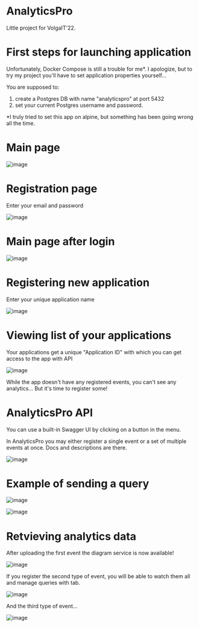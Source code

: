 # AnalyticsPro
Little project for VolgaIT'22.

# First steps for launching application

Unfortunately, Docker Compose is still a trouble for me*. 
I apologize, but to try my project you'll have to set application properties yourself...

You are supposed to: 
1) create a Postgres DB with name "analyticspro" at port 5432
2) set your current Postgres username and password.

*I truly tried to set this app on alpine, but something has been going wrong all the time.

# Main page
![image](https://user-images.githubusercontent.com/72615475/170872933-da73618a-af73-4980-967d-d8e547b2b999.png)

# Registration page

Enter your email and password

![image](https://user-images.githubusercontent.com/72615475/170873031-f06c845c-70b3-474a-b36b-7605140b6e2b.png)

# Main page after login
![image](https://user-images.githubusercontent.com/72615475/170873075-8ff8c2ca-9a7e-4b56-99e4-1782234d6491.png)

# Registering new application

Enter your unique application name

![image](https://user-images.githubusercontent.com/72615475/170873102-34fadac1-fdce-4e97-9c9f-b3d2a16096f6.png)

# Viewing list of your applications

Your applications get a unique "Application ID" with which you can get access to the app with API

![image](https://user-images.githubusercontent.com/72615475/170873143-de74854e-dca0-44de-94b4-64aeeb4fe892.png)

While the app doesn't have any registered events, you can't see any analytics... But it's time to register some!

# AnalyticsPro API

You can use a built-in Swagger UI by clicking on a button in the menu. 

In AnalyticsPro you may either register a single event or a set of multiple events at once. Docs and descriptions are there.

![image](https://user-images.githubusercontent.com/72615475/170873406-629762c4-c691-43d6-8fa5-823efe4c76dd.png)

# Example of sending a query

![image](https://user-images.githubusercontent.com/72615475/170873505-f31a8527-613d-4095-9e46-27a963c70751.png)

![image](https://user-images.githubusercontent.com/72615475/170873520-1c02ad6d-02ab-48f9-8ff7-8f3c2bdcd9d1.png)

# Retvieving analytics data

After uploading the first event the diagram service is now available!

![image](https://user-images.githubusercontent.com/72615475/170873567-b5d2cf14-b5e3-4bf4-bf3e-9b9e9170da9a.png)

If you register the second type of event, you will be able to watch them all and manage queries with tab.

![image](https://user-images.githubusercontent.com/72615475/170873691-4791b404-a643-4989-83c4-c985658f919d.png)

And the third type of event...

![image](https://user-images.githubusercontent.com/72615475/170873735-44c7d775-ad4f-4868-a0c3-703f30b33deb.png)

